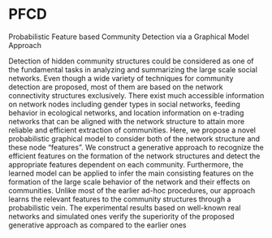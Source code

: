 # PFCD
Probabilistic Feature based Community Detection via a Graphical Model Approach

Detection of hidden community structures could be considered as one of the fundamental tasks in analyzing and
summarizing the large scale social networks. Even though a wide variety of techniques for community detection are proposed, most of
them are based on the network connectivity structures exclusively. There exist much accessible information on network nodes including
gender types in social networks, feeding behavior in ecological networks, and location information on e-trading networks that can be
aligned with the network structure to attain more reliable and efficient extraction of communities. Here, we propose a novel probabilistic
graphical model to consider both of the network structure and these node “features”. We construct a generative approach to recognize
the efficient features on the formation of the network structures and detect the appropriate features dependent on each community.
Furthermore, the learned model can be applied to infer the main consisting features on the formation of the large scale behavior of the
network and their effects on communities. Unlike most of the earlier ad-hoc procedures, our approach learns the relevant features to
the community structures through a probabilistic vein. The experimental results based on well-known real networks and simulated ones
verify the superiority of the proposed generative approach as compared to the earlier ones
